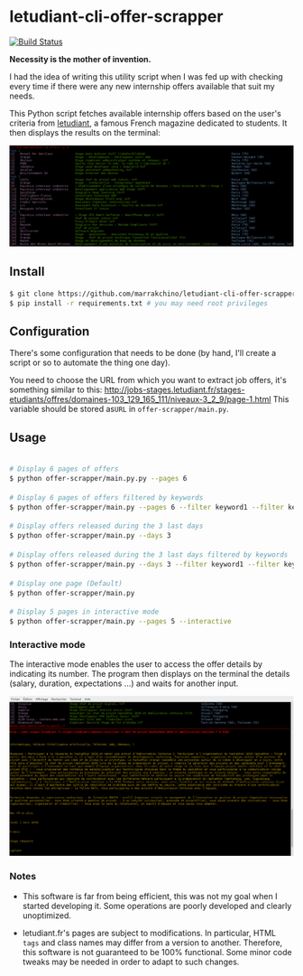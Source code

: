 # letudiant-cli-offer-scrapper

[![Build Status](https://travis-ci.org/marrakchino/letudiant-cli-offer-scrapper.svg?branch=master)](https://travis-ci.org/marrakchino/letudiant-cli-offer-scrapper)


**Necessity is the mother of invention.**

I had the idea of writing this utility script when I was fed up with checking every time if there were any new internship offers available that suit my needs.

This Python script fetches available internship offers based on the user's criteria from [letudiant](http://letudiant.fr), a famous French magazine dedicated to students. It then displays the results on the terminal:

![alt tag](https://raw.githubusercontent.com/Marrakchino/letudiant-cli-offer-scrapper/master/res/screenshot_2018-01-20.png)

## Install

```sh
$ git clone https://github.com/marrakchino/letudiant-cli-offer-scrapper.git
$ pip install -r requirements.txt # you may need root privileges
```

## Configuration

There's some configuration that needs to be done (by hand, I'll create a script or so to automate the thing one day).

You need to choose the URL from which you want to extract job offers, it's something similar to this:
http://jobs-stages.letudiant.fr/stages-etudiants/offres/domaines-103_129_165_111/niveaux-3_2_9/page-1.html
This variable should be stored as`URL` in `offer-scrapper/main.py`.

## Usage
```sh

# Display 6 pages of offers 
$ python offer-scrapper/main.py.py --pages 6 

# Display 6 pages of offers filtered by keywords
$ python offer-scrapper/main.py --pages 6 --filter keyword1 --filter keyword2

# Display offers released during the 3 last days
$ python offer-scrapper/main.py --days 3

# Display offers released during the 3 last days filtered by keywords
$ python offer-scrapper/main.py --days 3 --filter keyword1 --filter keyword2	

# Display one page (Default)
$ python offer-scrapper/main.py 

# Display 5 pages in interactive mode
$ python offer-scrapper/main.py --pages 5 --interactive

```

### Interactive mode

The interactive mode enables the user to access the offer details by indicating its number. The program then displays on the terminal the details (salary, duration, expectations ...) and waits for another input.


![alt tag](https://raw.githubusercontent.com/marrakchino/letudiant-cli-offer-scrapper/master/res/interactive_mode.png)

### Notes

* This software is far from being efficient, this was not my goal when I started 
developing it. Some operations are poorly developed and clearly unoptimized.

* letudiant.fr's pages are subject to modifications. In particular, HTML `tags`
and class names may differ from a version to another. Therefore, this software is
not guaranteed to be 100% functional. Some minor code tweaks may be needed 
in order to adapt to such changes.
